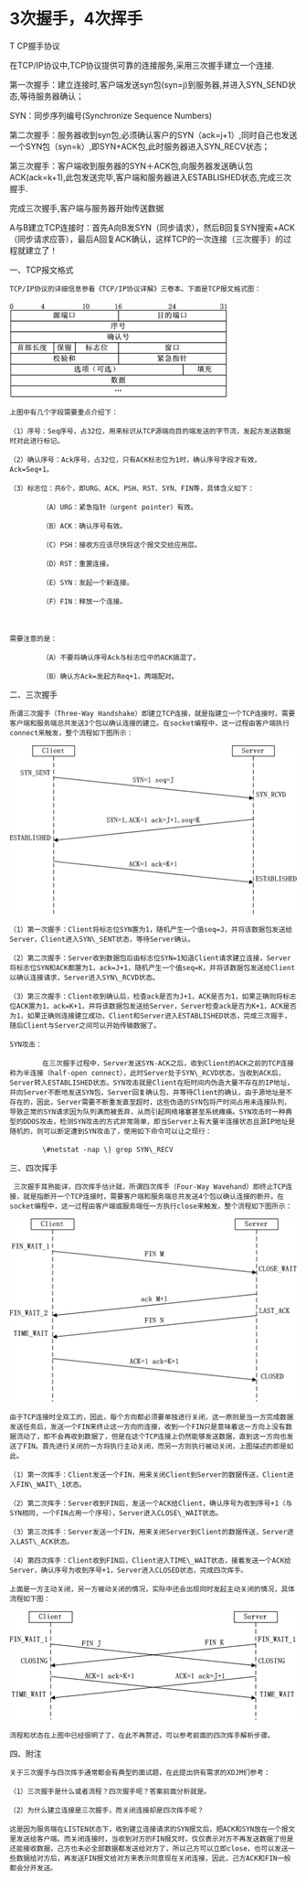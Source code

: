 # 3次握手，4次挥手



T CP握手协议

在TCP/IP协议中,TCP协议提供可靠的连接服务,采用三次握手建立一个连接.

第一次握手：建立连接时,客户端发送syn包\(syn=j\)到服务器,并进入SYN\_SEND状态,等待服务器确认；

SYN：同步序列编号\(Synchronize Sequence Numbers\)

第二次握手：服务器收到syn包,必须确认客户的SYN（ack=j+1）,同时自己也发送一个SYN包（syn=k）,即SYN+ACK包,此时服务器进入SYN\_RECV状态；

第三次握手：客户端收到服务器的SYN＋ACK包,向服务器发送确认包ACK\(ack=k+1\),此包发送完毕,客户端和服务器进入ESTABLISHED状态,完成三次握手.

完成三次握手,客户端与服务器开始传送数据

A与B建立TCP连接时：首先A向B发SYN（同步请求），然后B回复SYN搜索+ACK（同步请求应答），最后A回复ACK确认，这样TCP的一次连接（三次握手）的过程就建立了！

一、TCP报文格式

```text
TCP/IP协议的详细信息参看《TCP/IP协议详解》三卷本。下面是TCP报文格式图：
```

![&#x56FE;1 TCP&#x62A5;&#x6587;&#x683C;&#x5F0F;](../.gitbook/assets/tcp-bao-wen-ge-shi-.png)

```text
上图中有几个字段需要重点介绍下：

（1）序号：Seq序号，占32位，用来标识从TCP源端向目的端发送的字节流，发起方发送数据时对此进行标记。

（2）确认序号：Ack序号，占32位，只有ACK标志位为1时，确认序号字段才有效，Ack=Seq+1。

（3）标志位：共6个，即URG、ACK、PSH、RST、SYN、FIN等，具体含义如下：

        （A）URG：紧急指针（urgent pointer）有效。

        （B）ACK：确认序号有效。

        （C）PSH：接收方应该尽快将这个报文交给应用层。

        （D）RST：重置连接。

        （E）SYN：发起一个新连接。

        （F）FIN：释放一个连接。



需要注意的是：

        （A）不要将确认序号Ack与标志位中的ACK搞混了。

        （B）确认方Ack=发起方Req+1，两端配对。
```

二、三次握手

```text
所谓三次握手（Three-Way Handshake）即建立TCP连接，就是指建立一个TCP连接时，需要客户端和服务端总共发送3个包以确认连接的建立。在socket编程中，这一过程由客户端执行connect来触发，整个流程如下图所示：
```

![TCP&#x4E09;&#x6B21;&#x63E1;&#x624B;](../.gitbook/assets/san-ci-wo-shou-%20%281%29.png)

```text
（1）第一次握手：Client将标志位SYN置为1，随机产生一个值seq=J，并将该数据包发送给Server，Client进入SYN\_SENT状态，等待Server确认。

（2）第二次握手：Server收到数据包后由标志位SYN=1知道Client请求建立连接，Server将标志位SYN和ACK都置为1，ack=J+1，随机产生一个值seq=K，并将该数据包发送给Client以确认连接请求，Server进入SYN\_RCVD状态。

（3）第三次握手：Client收到确认后，检查ack是否为J+1，ACK是否为1，如果正确则将标志位ACK置为1，ack=K+1，并将该数据包发送给Server，Server检查ack是否为K+1，ACK是否为1，如果正确则连接建立成功，Client和Server进入ESTABLISHED状态，完成三次握手，随后Client与Server之间可以开始传输数据了。

SYN攻击：

        在三次握手过程中，Server发送SYN-ACK之后，收到Client的ACK之前的TCP连接称为半连接（half-open connect），此时Server处于SYN\_RCVD状态，当收到ACK后，Server转入ESTABLISHED状态。SYN攻击就是Client在短时间内伪造大量不存在的IP地址，并向Server不断地发送SYN包，Server回复确认包，并等待Client的确认，由于源地址是不存在的，因此，Server需要不断重发直至超时，这些伪造的SYN包将产时间占用未连接队列，导致正常的SYN请求因为队列满而被丢弃，从而引起网络堵塞甚至系统瘫痪。SYN攻击时一种典型的DDOS攻击，检测SYN攻击的方式非常简单，即当Server上有大量半连接状态且源IP地址是随机的，则可以断定遭到SYN攻击了，使用如下命令可以让之现行：

        \#netstat -nap \| grep SYN\_RECV
```

三、四次挥手

```text
 三次握手耳熟能详，四次挥手估计就，所谓四次挥手（Four-Way Wavehand）即终止TCP连接，就是指断开一个TCP连接时，需要客户端和服务端总共发送4个包以确认连接的断开。在socket编程中，这一过程由客户端或服务端任一方执行close来触发，整个流程如下图所示：
```

![&#x56DB;&#x6B21;&#x6325;&#x624B;](../.gitbook/assets/si-ci-hui-shou-.png)

```text
由于TCP连接时全双工的，因此，每个方向都必须要单独进行关闭，这一原则是当一方完成数据发送任务后，发送一个FIN来终止这一方向的连接，收到一个FIN只是意味着这一方向上没有数据流动了，即不会再收到数据了，但是在这个TCP连接上仍然能够发送数据，直到这一方向也发送了FIN。首先进行关闭的一方将执行主动关闭，而另一方则执行被动关闭，上图描述的即是如此。

（1）第一次挥手：Client发送一个FIN，用来关闭Client到Server的数据传送，Client进入FIN\_WAIT\_1状态。

（2）第二次挥手：Server收到FIN后，发送一个ACK给Client，确认序号为收到序号+1（与SYN相同，一个FIN占用一个序号），Server进入CLOSE\_WAIT状态。

（3）第三次挥手：Server发送一个FIN，用来关闭Server到Client的数据传送，Server进入LAST\_ACK状态。

（4）第四次挥手：Client收到FIN后，Client进入TIME\_WAIT状态，接着发送一个ACK给Server，确认序号为收到序号+1，Server进入CLOSED状态，完成四次挥手。

上面是一方主动关闭，另一方被动关闭的情况，实际中还会出现同时发起主动关闭的情况，具体流程如下图：
```

![&#x540C;&#x65F6;&#x6325;&#x624B;](../.gitbook/assets/tong-shi-hui-shou-.png)

```text
流程和状态在上图中已经很明了了，在此不再赘述，可以参考前面的四次挥手解析步骤。
```

四、附注

```text
关于三次握手与四次挥手通常都会有典型的面试题，在此提出供有需求的XDJM们参考：

（1）三次握手是什么或者流程？四次握手呢？答案前面分析就是。

（2）为什么建立连接是三次握手，而关闭连接却是四次挥手呢？

这是因为服务端在LISTEN状态下，收到建立连接请求的SYN报文后，把ACK和SYN放在一个报文里发送给客户端。而关闭连接时，当收到对方的FIN报文时，仅仅表示对方不再发送数据了但是还能接收数据，己方也未必全部数据都发送给对方了，所以己方可以立即close，也可以发送一些数据给对方后，再发送FIN报文给对方来表示同意现在关闭连接，因此，己方ACK和FIN一般都会分开发送。
```

